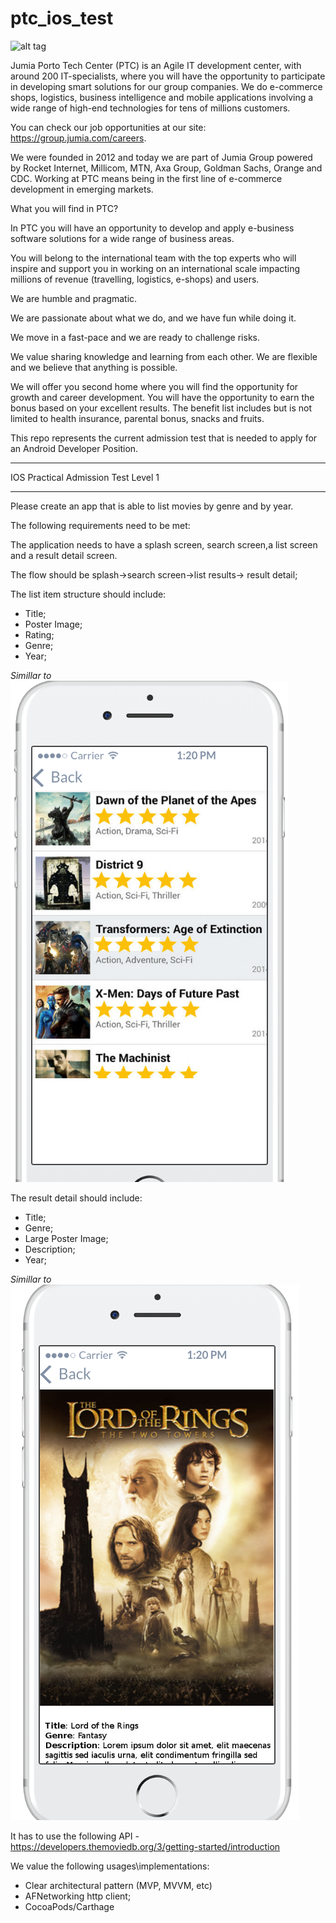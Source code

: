 # ptc_ios_test

![alt tag](https://lh5.googleusercontent.com/p/AF1QipNG9Qy7WfJZmwDKnxVACa2kUhTNj11wTmE56Wb8=w389-h160-k-no)

Jumia Porto Tech Center (PTC) is an Agile IT development center, with around 200 IT-specialists, 
where you will have the opportunity to participate in developing smart solutions for our group companies. 
We do e-commerce shops, logistics, business intelligence and mobile applications involving a wide range of high-end technologies for tens of millions customers.  

You can check our job opportunities at our site: https://group.jumia.com/careers.  

We were founded in 2012 and today we are part of Jumia Group powered by Rocket Internet, Millicom, MTN, Axa Group, 
Goldman Sachs, Orange and CDC.   Working at PTC means being in the first line of e-commerce development in emerging markets.  

What you will find in PTC?  

In PTC you will have an opportunity to develop and apply e-business software solutions for a wide range of business areas. 

You will belong to the international team with the top experts who will inspire and support you in working on an international scale impacting millions of revenue (travelling, logistics, e-shops) and users. 

We are humble and pragmatic. 

We are passionate about what we do, and we have fun while doing it. 

We move in a fast-pace and we are ready to challenge risks. 

We value sharing knowledge and learning from each other. We are flexible and we believe that anything is possible. 

We will offer you second home where you will find the opportunity for growth and career development.
You will have the opportunity to earn the bonus based on your excellent results. 
The benefit list includes but is not limited to health insurance, parental bonus, snacks and fruits.

This repo represents the current admission test that is needed to apply for an Android Developer Position.

***************************************************************************************************************
IOS Practical Admission Test Level 1
***************************************************************************************************************


Please create an app that is able to list movies by genre and by year.

The following requirements need to be met:

The application needs to have a splash screen, search screen,a list screen and a result detail screen.

The flow should be splash->search screen->list results-> result detail;

The list item structure should include:

- Title;
- Poster Image;
- Rating;
- Genre;
- Year;

*Simillar to*
![Screenshot](screen1.png)

The result detail should include:

- Title;
- Genre;
- Large Poster Image;
- Description;
- Year;

*Simillar to*
![Screenshot](screen2.png)

It has to use the following API - https://developers.themoviedb.org/3/getting-started/introduction

We value the following usages\implementations:

- Clear architectural pattern (MVP, MVVM, etc)
- AFNetworking http client;
- CocoaPods/Carthage


